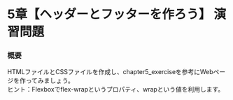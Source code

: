 # 5章【ヘッダーとフッターを作ろう】 演習問題
### 概要
HTMLファイルとCSSファイルを作成し、chapter5_exerciseを参考にWebページを作ってみましょう。  
ヒント：Flexboxでflex-wrapというプロパティ、wrapという値を利用します。
